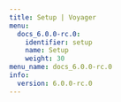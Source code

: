 ```yaml
---
title: Setup | Voyager
menu:
  docs_6.0.0-rc.0:
    identifier: setup
    name: Setup
    weight: 30
menu_name: docs_6.0.0-rc.0
info:
  version: 6.0.0-rc.0
---
```


